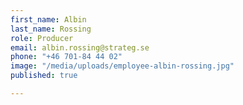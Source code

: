 ```yaml
---
first_name: Albin
last_name: Rossing
role: Producer
email: albin.rossing@strateg.se
phone: "+46 701-84 44 02"
image: "/media/uploads/employee-albin-rossing.jpg"
published: true

---
```

